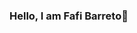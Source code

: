 ### Hello, I am Fafi Barreto👋

<!--
- 🌱 I’m currently learning 
 Algorithms
 JavaScript
 Html e CSS 
 also participating the technology platforms "Descodificada"

-->
<div  style= "display: inline_block"><br>
 <i class="devicon-thealgorithms-plain colored"></i>



 </div>
